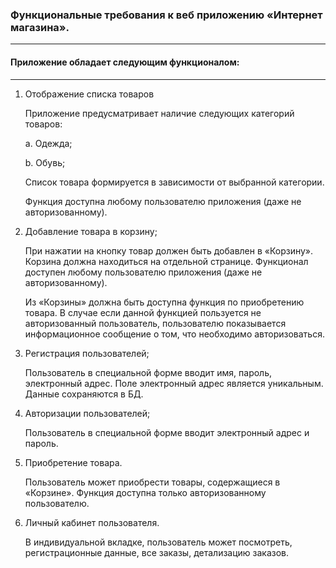 ### Функциональные требования к веб приложению «Интернет магазина».
---
#### Приложение обладает следующим функционалом:
---
1. Отображение списка товаров

    Приложение предусматривает наличие следующих категорий товаров:

    a. Одежда;

    b. Обувь;

    Список товара формируется в зависимости от выбранной категории. 

    Функция доступна любому пользователю приложения (даже не авторизованному).

2.	Добавление товара в корзину;

    При нажатии на кнопку товар должен быть добавлен в «Корзину». Корзина должна находиться на отдельной странице. Функционал доступен любому пользователю приложения (даже не авторизованному).

    Из «Корзины» должна быть доступна функция по приобретению товара. В случае если данной функцией пользуется не авторизованный пользователь, пользователю показывается информационное сообщение о том, что необходимо авторизоваться.

3.	Регистрация пользователей;

    Пользователь в специальной форме вводит имя, пароль, электронный адрес. Поле электронный адрес является уникальным. Данные сохраняются в БД.

4.	Авторизации пользователей;

    Пользователь в специальной форме вводит электронный адрес и пароль. 

5.	Приобретение товара.

    Пользователь может приобрести товары, содержащиеся в «Корзине». Функция доступна только авторизованному пользователю. 

6.	Личный кабинет пользователя.

    В индивидуальной вкладке, пользователь может посмотреть, регистрационные данные, все заказы, детализацию заказов.
